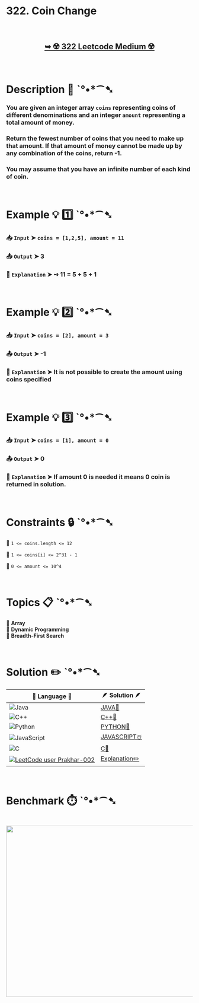 # 322. Coin Change

</br>

<h2 align="center"> 

<a href="https://leetcode.com/problems/coin-change/description/"><strong>➥ ☢️ 322 Leetcode Medium ☢️ </strong></a>
</h2>

</br>

# Description 📜 ˋ°•*⁀➷

### You are given an integer array `coins` representing coins of different denominations and an integer `amount` representing a total amount of money.

### Return the fewest number of coins that you need to make up that amount. If that amount of money cannot be made up by any combination of the coins, return -1.

### You may assume that you have an infinite number of each kind of coin.

</br>

# Example 💡 1️⃣ ˋ°•*⁀➷

  ### 📥 `Input`  ➤ `coins = [1,2,5], amount = 11`

  ### 📤 `Output`  ➤ 3

  ### 🔦 `Explanation`  ➤ ➺ 11 = 5 + 5 + 1

</br>

# Example 💡 2️⃣ ˋ°•*⁀➷

  ### 📥 `Input` ➤ `coins = [2], amount = 3`

  ### 📤 `Output`  ➤ -1

  ### 🔦 `Explanation` ➤ It is not possible to create the amount using coins specified

</br>

# Example 💡 3️⃣ ˋ°•*⁀➷

  ### 📥 `Input` ➤ `coins = [1], amount = 0`

  ### 📤 `Output`  ➤ 0

  ### 🔦 `Explanation`  ➤ If amount 0 is needed it means 0 coin is returned in solution.

</br>

# Constraints 🔒 ˋ°•*⁀➷

🔹 `1 <= coins.length <= 12` </br>

🔹 `1 <= coins[i] <= 2^31 - 1` </br>

🔹 `0 <= amount <= 10^4` </br>

</br>

# Topics 📋 ˋ°•*⁀➷

🔸 **Array**  </br>
🔸 **Dynamic Programming** </br>
🔸 **Breadth-First Search** </br>

</br>

# Solution ✏️ ˋ°•*⁀➷

| 📒 Language 📒  | 🪶 Solution 🪶 |
| ------------- | ------------- |
|  ![Java](https://img.shields.io/badge/java-%23ED8B00.svg?style=for-the-badge&logo=openjdk&logoColor=white)  | [JAVA🍁]() |
|  ![C++](https://img.shields.io/badge/c++-%2300599C.svg?style=for-the-badge&logo=c%2B%2B&logoColor=white)  | [C++🎲]()  |
|  ![Python](https://img.shields.io/badge/python-3670A0?style=for-the-badge&logo=python&logoColor=ffdd54)    | [PYTHON🍰]() |
| ![JavaScript](https://img.shields.io/badge/javascript-%23323330.svg?style=for-the-badge&logo=javascript&logoColor=%23F7DF1E)   | [JAVASCRIPT☃️]() |
|   ![C](https://img.shields.io/badge/c-%2300599C.svg?style=for-the-badge&logo=c&logoColor=white)   | [C💖]()  |
| [![LeetCode user Prakhar-002](https://img.shields.io/badge/dynamic/json?style=for-the-badge&labelColor=black&color=%23ffa116&label=Solved&query=solvedOverTotal&url=https%3A%2F%2Fleetcode-badge.vercel.app%2Fapi%2Fusers%2FPrakhar-002&logo=leetcode&logoColor=yellow)](https://leetcode.com/Prakhar-002/)  | [Explanation✏️]() |

</br>

# Benchmark ⏱️ ˋ°•*⁀➷

<h1  align="center" >

<img src ="" width = "700px" height="462px" />

</h1>
